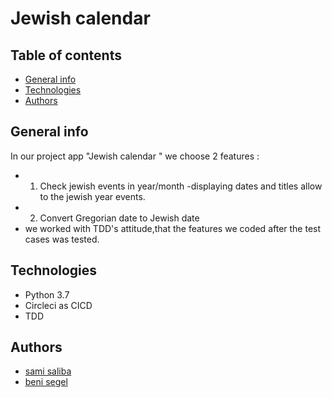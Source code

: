 # Jewish calendar 

## Table of contents
* [General info](#general-info)
* [Technologies](#technologies)
* [Authors](#Authors)

## General info
In our project app "Jewish calendar " we choose 2 features :
* 1. Check jewish events in year/month -displaying dates and titles allow to the jewish year events.
* 2. Convert Gregorian date to Jewish date
* we worked with TDD's attitude,that the features we coded after the test cases was tested.

## Technologies
* Python 3.7
* Circleci as CICD
* TDD

## Authors

* [sami saliba](https://github.com/samisa96)
* [beni segel](https://github.com/Beni108)


